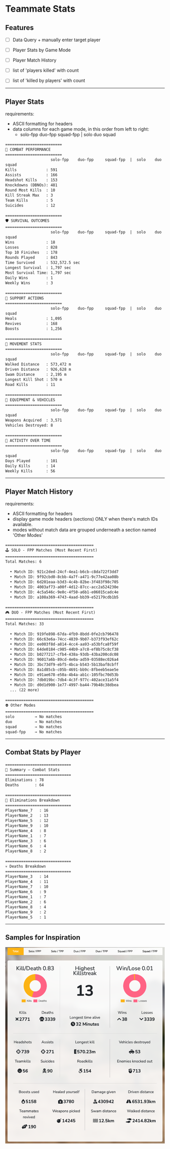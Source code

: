 # Teammate Stats

## **Features**  
- [ ] Data Query + manually enter target player
- [ ] Player Stats by Game Mode  
- [ ] Player Match History

- [ ] list of 'players killed' with count
- [ ] list of 'killed by players' with count

---

## **Player Stats**  

requirements:  
- ASCII formatting for headers
- data columns for each game mode, in this order from left to right:
  - solo-fpp    duo-fpp     squad-fpp  |  solo    duo     squad

```
=========================
🎯 COMBAT PERFORMANCE
=========================
                    solo-fpp    duo-fpp     squad-fpp  |  solo    duo     squad
Kills             : 591
Assists           : 166
Headshot Kills    : 153
Knockdowns (DBNOs): 481
Round Most Kills  : 10
Kill Streak Max   : 3
Team Kills        : 5
Suicides          : 12

=========================
🛡️ SURVIVAL OUTCOMES
=========================
                    solo-fpp    duo-fpp     squad-fpp  |  solo    duo     squad
Wins              : 18
Losses            : 828
Top 10 Finishes   : 178
Rounds Played     : 843
Time Survived     : 532,572.5 sec
Longest Survival  : 1,797 sec
Most Survival Time: 1,797 sec
Daily Wins        : 1
Weekly Wins       : 3

=========================
💉 SUPPORT ACTIONS
=========================
                    solo-fpp    duo-fpp     squad-fpp  |  solo    duo     squad
Heals             : 1,095
Revives           : 168
Boosts            : 1,256

=========================
🏃 MOVEMENT STATS
=========================
                    solo-fpp    duo-fpp     squad-fpp  |  solo    duo     squad
Walked Distance   : 573,472 m
Driven Distance   : 926,628 m
Swam Distance     : 2,195 m
Longest Kill Shot : 570 m
Road Kills        : 11

=========================
🔧 EQUIPMENT & VEHICLES
=========================
                    solo-fpp    duo-fpp     squad-fpp  |  solo    duo     squad
Weapons Acquired  : 3,571
Vehicles Destroyed: 8

=========================
📆 ACTIVITY OVER TIME
=========================
                    solo-fpp    duo-fpp     squad-fpp  |  solo    duo     squad
Days Played       : 101
Daily Kills       : 14
Weekly Kills      : 56

```

---

## **Player Match History**  

requirements:  
- ASCII formatting for headers
- display game mode headers (sections) ONLY when there's match IDs available. 
- modes without match data are grouped underneath a section named 'Other Modes'

```
=======================================
🕹️ SOLO - FPP Matches (Most Recent First)
=======================================
Total Matches: 6

  • Match ID: 921c2ded-24cf-4ea1-b6cb-c8da722f3dd7
  • Match ID: 9f92cbd0-8cbb-4a7f-a471-9c77e42aa08b
  • Match ID: 6d201eaa-b3d3-4c4b-82be-3f483f98c705
  • Match ID: 4003af73-a00f-4d12-87cc-acc2a524230e
  • Match ID: 4c5a546c-9e0c-4f50-a6b1-e06015cadc4e
  • Match ID: a108a369-4743-4aad-bb39-e52179cdb1b5

=======================================
🎮 DUO - FPP Matches (Most Recent First)
=======================================
Total Matches: 33

  • Match ID: 919fe898-67da-4fb9-8bdd-0fe2cb796478
  • Match ID: 66c63e6a-74cc-4839-9b07-b373f93ef62c
  • Match ID: ee003f8d-a814-4cc4-aa93-a53bfca8f59f
  • Match ID: 64de0184-c985-44b9-a7c8-ef8b75c8cf38
  • Match ID: b0277217-cfb4-438a-93db-43ba200cdc08
  • Match ID: 96017a6b-89cd-4e0a-ad59-03588ec026a4
  • Match ID: 3bc73df9-ebf5-4bca-b543-5b13baf8cbff
  • Match ID: 8a1d85cb-c05b-4691-bb9c-8fbeeb5eae5e
  • Match ID: e91ae678-e50a-4b4a-ab1c-105fbc70d53b
  • Match ID: 7db019bc-7db4-4c3f-977c-402ace31a5f4
  • Match ID: d0d1d900-1e77-4997-ba44-79b48c38dbea
  ... (22 more)

=======================================
⛔ Other Modes
=======================================
solo         → No matches
duo          → No matches
squad        → No matches
squad-fpp    → No matches
```

---

## **Combat Stats by Player**

```
=============================
🎯 Summary – Combat Stats
=============================
Eliminations : 78
Deaths       : 64

=============================
🔫 Eliminations Breakdown
=============================
PlayerName_7   : 16
PlayerName_2   : 13
PlayerName_5   : 12
PlayerName_9   : 10
PlayerName_4   : 8
PlayerName_1   : 7
PlayerName_3   : 6
PlayerName_6   : 4
PlayerName_8   : 2

=============================
💀 Deaths Breakdown
=============================
PlayerName_3   : 14
PlayerName_4   : 11
PlayerName_7   : 10
PlayerName_6   : 9
PlayerName_1   : 7
PlayerName_2   : 6
PlayerName_8   : 4
PlayerName_9   : 2
PlayerName_5   : 1
```

---

## **Samples for Inspiration**  

![stats sample 1](image.png)
